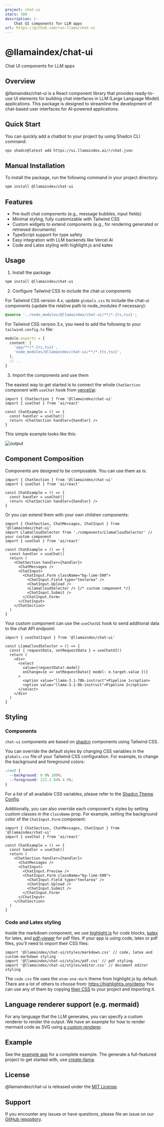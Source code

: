 ```yaml
---
project: chat-ui
stars: 380
description: |-
    Chat UI components for LLM apps
url: https://github.com/run-llama/chat-ui
---
```


# @llamaindex/chat-ui

Chat UI components for LLM apps

## Overview

@llamaindex/chat-ui is a React component library that provides ready-to-use UI elements for building chat interfaces in LLM (Large Language Model) applications. This package is designed to streamline the development of chat-based user interfaces for AI-powered applications.

## Quick Start

You can quickly add a chatbot to your project by using Shadcn CLI command:

```sh
npx shadcn@latest add https://ui.llamaindex.ai/r/chat.json
```

## Manual Installation

To install the package, run the following command in your project directory:

```sh
npm install @llamaindex/chat-ui
```

## Features

- Pre-built chat components (e.g., message bubbles, input fields)
- Minimal styling, fully customizable with Tailwind CSS
- Custom widgets to extend components (e.g., for rendering generated or retrieved documents)
- TypeScript support for type safety
- Easy integration with LLM backends like Vercel Ai
- Code and Latex styling with highlight.js and katex

## Usage

1. Install the package

```sh
npm install @llamaindex/chat-ui
```

2. Configure Tailwind CSS to include the chat-ui components

For Tailwind CSS version 4.x, update `globals.css` to include the chat-ui components (update the relative path to node_modules if necessary):

```css
@source '../node_modules/@llamaindex/chat-ui/**/*.{ts,tsx}';
```

For Tailwind CSS version 3.x, you need to add the following to your `tailwind.config.ts` file:

```ts
module.exports = {
  content: [
    'app/**/*.{ts,tsx}',
    'node_modules/@llamaindex/chat-ui/**/*.{ts,tsx}',
  ],
  // ...
}
```

3. Import the components and use them

The easiest way to get started is to connect the whole `ChatSection` component with `useChat` hook from [vercel/ai](https://github.com/vercel/ai):

```tsx
import { ChatSection } from '@llamaindex/chat-ui'
import { useChat } from 'ai/react'

const ChatExample = () => {
  const handler = useChat()
  return <ChatSection handler={handler} />
}
```

This simple example looks like this:

![output](https://github.com/user-attachments/assets/fdf008a3-52b4-49ef-8db5-c9388d4fb8fa)

## Component Composition

Components are designed to be composable. You can use them as is:

```tsx
import { ChatSection } from '@llamaindex/chat-ui'
import { useChat } from 'ai/react'

const ChatExample = () => {
  const handler = useChat()
  return <ChatSection handler={handler} />
}
```

Or you can extend them with your own children components:

```tsx
import { ChatSection, ChatMessages, ChatInput } from '@llamaindex/chat-ui'
import LlamaCloudSelector from './components/LlamaCloudSelector' // your custom component
import { useChat } from 'ai/react'

const ChatExample = () => {
  const handler = useChat()
  return (
    <ChatSection handler={handler}>
      <ChatMessages />
      <ChatInput>
        <ChatInput.Form className="bg-lime-500">
          <ChatInput.Field type="textarea" />
          <ChatInput.Upload />
          <LlamaCloudSelector /> {/* custom component */}
          <ChatInput.Submit />
        </ChatInput.Form>
      </ChatInput>
    </ChatSection>
  )
}
```

Your custom component can use the `useChatUI` hook to send additional data to the chat API endpoint:

```tsx
import { useChatInput } from '@llamaindex/chat-ui'

const LlamaCloudSelector = () => {
  const { requestData, setRequestData } = useChatUI()
  return (
    <div>
      <select
        value={requestData?.model}
        onChange={e => setRequestData({ model: e.target.value })}
      >
        <option value="llama-3.1-70b-instruct">Pipeline 1</option>
        <option value="llama-3.1-8b-instruct">Pipeline 2</option>
      </select>
    </div>
  )
}
```

## Styling

### Components

`chat-ui` components are based on [shadcn](https://ui.shadcn.com/) components using Tailwind CSS.

You can override the default styles by changing CSS variables in the `globals.css` file of your Tailwind CSS configuration. For example, to change the background and foreground colors:

```css
:root {
  --background: 0 0% 100%;
  --foreground: 222.2 84% 4.9%;
}
```

For a list of all available CSS variables, please refer to the [Shadcn Theme Config](https://ui.shadcn.com/themes).

Additionally, you can also override each component's styles by setting custom classes in the `className` prop. For example, setting the background color of the `ChatInput.Form` component:

```tsx
import { ChatSection, ChatMessages, ChatInput } from '@llamaindex/chat-ui'
import { useChat } from 'ai/react'

const ChatExample = () => {
  const handler = useChat()
  return (
    <ChatSection handler={handler}>
      <ChatMessages />
      <ChatInput>
        <ChatInput.Preview />
        <ChatInput.Form className="bg-lime-500">
          <ChatInput.Field type="textarea" />
          <ChatInput.Upload />
          <ChatInput.Submit />
        </ChatInput.Form>
      </ChatInput>
    </ChatSection>
  )
}
```

### Code and Latex styling

Inside the markdown component, we use [highlight.js](https://highlightjs.org/) for code blocks, [katex](https://katex.org/) for latex, and [pdf-viewer](https://github.com/run-llama/pdf-viewer) for pdf files.
If your app is using code, latex or pdf files, you'll need to import their CSS files:

```tsx
import '@llamaindex/chat-ui/styles/markdown.css' // code, latex and custom markdown styling
import '@llamaindex/chat-ui/styles/pdf.css' // pdf styling
import '@llamaindex/chat-ui/styles/editor.css' // document editor styling
```

The `code.css` file uses the `atom-one-dark` theme from highlight.js by default. There are a lot of others to choose from: https://highlightjs.org/demo
You can use any of them by copying [their CSS](https://github.com/highlightjs/highlight.js/tree/main/src/styles/) to your project and importing it.

## Language renderer support (e.g. mermaid)

For any language that the LLM generates, you can specify a custom renderer to render the output.
We have an example for how to render mermaid code as SVG using [a custom renderer](./apps/web/app/demo/mermaid/).

## Example

See the [example app](https://github.com/run-llama/chat-ui/blob/main/apps/web/README.md) for a complete example. The generate a full-featured project to
get started with, use [create-llama](https://github.com/run-llama/create-llama).

## License

@llamaindex/chat-ui is released under the [MIT License](LICENSE).

## Support

If you encounter any issues or have questions, please file an issue on our [GitHub repository](https://github.com/run-llama/chat-ui/issues).


